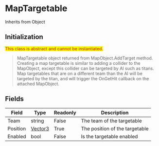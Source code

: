 # MapTargetable
Inherits from Object

## Initialization
<mark style="color:red;">This class is abstract and cannot be instantiated.</mark>

> MapTargetable object returned from MapObject.AddTarget method.             Creating a map targetable is similar to adding a collider to the MapObject,             except this collider can be targeted by AI such as titans.             Map targetables that are on a different team than the AI will be targeted by the titan,             and will trigger the OnGetHit callback on the attached MapObject.
## Fields
|Field|Type|Readonly|Description|
|---|---|---|---|
|Team|string|False|The team of the targetable|
|Position|[Vector3](../objects/Vector3.md)|True|The position of the targetable|
|Enabled|bool|False|Is the targetable enabled|
